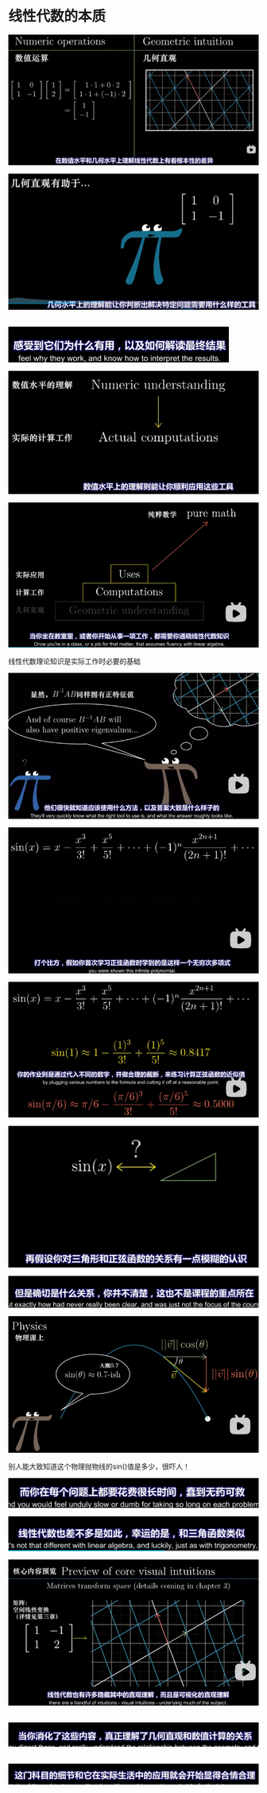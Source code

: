 # 线性代数的本质

![5e16d8124f64cf4e411f7104763ca513.png](image/5e16d8124f64cf4e411f7104763ca513.png)

![fd75324a9b72727058660efc49db4c56.png](image/fd75324a9b72727058660efc49db4c56.png)

                      ![3e864c7baf1e3d15517097e094d313b9.png](image/3e864c7baf1e3d15517097e094d313b9.png)

![8ddf9e02ca128813429576df792d05ea.png](image/8ddf9e02ca128813429576df792d05ea.png)

![5bf1a556751d5fa0544c88a13d0ae089.png](image/5bf1a556751d5fa0544c88a13d0ae089.png)

线性代数理论知识是实际工作时必要的基础

![07fe24de31be284647f317d663c25580.png](image/07fe24de31be284647f317d663c25580.png)

![9720e2d92610f5e6016491108ca60b98.png](image/9720e2d92610f5e6016491108ca60b98.png)

![b5d3e910d1a2ce581c4c35da0cc935c4.png](image/b5d3e910d1a2ce581c4c35da0cc935c4.png)

![fd10b6af03cc33aae477254b861873d8.png](image/fd10b6af03cc33aae477254b861873d8.png)

![3dd021dbd85bb590623bab8824690076.png](image/3dd021dbd85bb590623bab8824690076.png)

![f908b859e3a174e7d1fce5e447bf9545.png](image/f908b859e3a174e7d1fce5e447bf9545.png)

别人能大致知道这个物理抛物线的sin()值是多少，很吓人！

![e41603d909cfbf1b7c077664ff08ef26.png](image/e41603d909cfbf1b7c077664ff08ef26.png)

![6a836c9692d687f82a52805e3976f1aa.png](image/6a836c9692d687f82a52805e3976f1aa.png)

![03e92eaca742b7c4e743caf2deaef450.png](image/03e92eaca742b7c4e743caf2deaef450.png)

         ![4fed73182f50db91d71a92d3fab30127.png](image/4fed73182f50db91d71a92d3fab30127.png)

        ![48f36f9826c27a832935900ca48d739c.png](image/48f36f9826c27a832935900ca48d739c.png)
